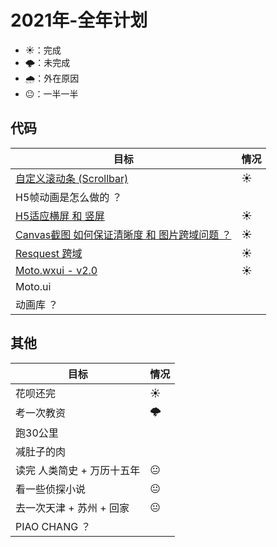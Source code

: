 # 2021年-全年计划

+ ☀️：完成
+ 🌩️：未完成
+ 🌧️：外在原因 
+ 😐：一半一半

## 代码

目标 | 情况 
---  | --- 
[自定义滚动条 (Scrollbar)](https://github.com/angxuejian/moto.ui/tree/main/src/components/scrollbar) | ☀️
H5帧动画是怎么做的 ？    |
[H5适应横屏 和 竖屏](https://angxuejian.github.io/works/horizontal-screen-animation/)      | ☀️
[Canvas截图 如何保证清晰度 和 图片跨域问题 ？](https://angxuejian.github.io/works/canvas-poster/public/)| ☀️
[Resquest 跨域](https://github.com/angxuejian/http-cros-proxy-template) | ☀️
[Moto.wxui - v2.0](https://github.com/angxuejian/moto.wxui)       |☀️
Moto.ui |
动画库 ？ |

## 其他

目标 | 情况
--- | ---
花呗还完 | ☀️
考一次教资 | 🌩️
跑30公里 |
减肚子的肉 |
读完 人类简史 + 万历十五年 |😐
看一些侦探小说 |😐
去一次天津 + 苏州 + 回家 |😐
PIAO CHANG ？ |